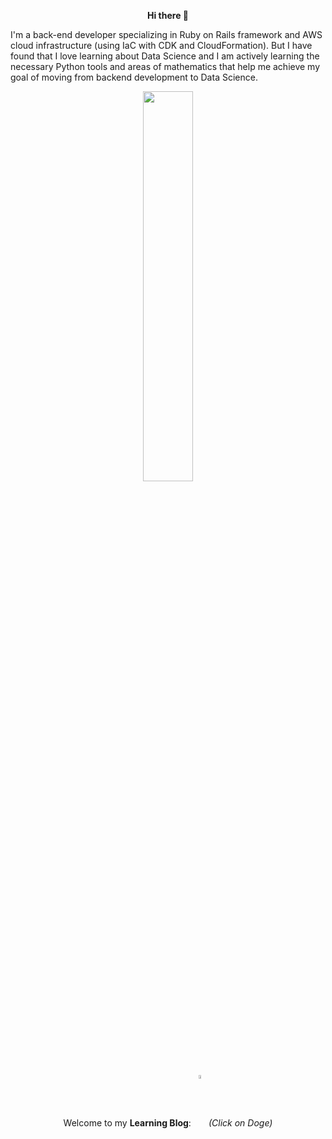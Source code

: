 <p align="center"><b> Hi there 👋 </b></p>

I'm a back-end developer specializing in Ruby on Rails framework and AWS cloud infrastructure (using IaC with CDK and CloudFormation). But I have found that I love learning about Data Science and I am actively learning the necessary Python tools and areas of mathematics that help me achieve my goal of moving from backend development to Data Science. <br>

<p align="center">
  <img src="stocks-dogecoin-going-up-shiba-inu-0bu21diglq1a8pwh.gif" width="40%" height="40%"/>
</p>
<p align="center">Welcome to my <b>Learning Blog</b>: <a href="https://a113ssa.github.io/" rel="button"><img src="https://github.com/a113ssa/a113ssa.github.io/blob/main/images/logo.png?raw=true" width="4%" height="4%" align="center"/></a> <i>(Click on Doge)</i></p>
